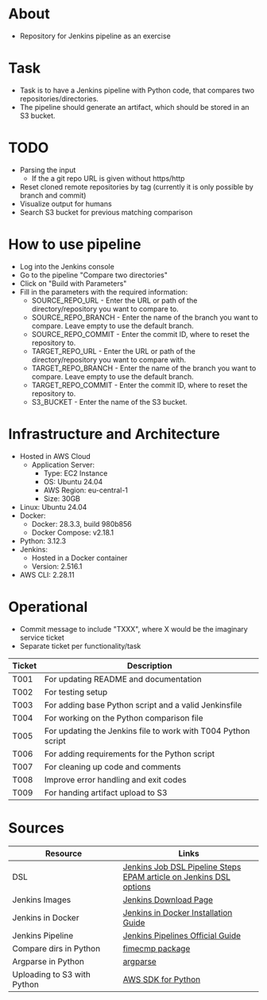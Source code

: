# About
- Repository for Jenkins pipeline as an exercise

# Task
- Task is to have a Jenkins pipeline with Python code, that compares two repositories/directories.
- The pipeline should generate an artifact, which should be stored in an S3 bucket.

# TODO
- Parsing the input
    - If the a git repo URL is given without https/http
- Reset cloned remote repositories by tag (currently it is only possible by branch and commit)
- Visualize output for humans
- Search S3 bucket for previous matching comparison

# How to use pipeline
- Log into the Jenkins console
- Go to the pipeline "Compare two directories"
- Click on "Build with Parameters"
- Fill in the parameters with the required information:
    - SOURCE_REPO_URL - Enter the URL or path of the directory/repository you want to compare to.
    - SOURCE_REPO_BRANCH - Enter the name of the branch you want to compare. Leave empty to use the default branch.
    - SOURCE_REPO_COMMIT - Enter the commit ID, where to reset the repository to.
    - TARGET_REPO_URL - Enter the URL or path of the directory/repository you want to compare with.
    - TARGET_REPO_BRANCH - Enter the name of the branch you want to compare. Leave empty to use the default branch.
    - TARGET_REPO_COMMIT - Enter the commit ID, where to reset the repository to.
    - S3_BUCKET - Enter the name of the S3 bucket.

# Infrastructure and Architecture
- Hosted in AWS Cloud
    - Application Server:
        - Type: EC2 Instance
        - OS: Ubuntu 24.04
        - AWS Region: eu-central-1
        - Size: 30GB
- Linux: Ubuntu 24.04
- Docker:
    - Docker: 28.3.3, build 980b856
    - Docker Compose: v2.18.1
- Python: 3.12.3
- Jenkins: 
    - Hosted in a Docker container
    - Version: 2.516.1
- AWS CLI: 2.28.11

# Operational
- Commit message to include "TXXX", where X would be the imaginary service ticket
- Separate ticket per functionality/task

| Ticket | Description |
|--------|-------------|
| T001   | For updating README and documentation |
| T002   | For testing setup |
| T003   | For adding base Python script and a valid Jenkinsfile |
| T004   | For working on the Python comparison file |
| T005   | For updating the Jenkins file to work with T004 Python script |
| T006   | For adding requirements for the Python script |
| T007   | For cleaning up code and comments |
| T008   | Improve error handling and exit codes |
| T009   | For handing artifact upload to S3 |

# Sources
| Resource | Links |
|----------|-------|
| DSL | [Jenkins Job DSL Pipeline Steps](https://www.jenkins.io/doc/pipeline/steps/job-dsl/)<br>[EPAM article on Jenkins DSL options](https://medium.com/epam-delivery-platform/jenkins-job-dsl-pipeline-dsl-declarative-pipeline-scripted-pipeline-groovy-libraries-aaaaab9250e6) |
| Jenkins Images | [Jenkins Download Page](https://www.jenkins.io/download/) |
| Jenkins in Docker | [Jenkins in Docker Installation Guide](https://www.jenkins.io/doc/book/installing/docker/) |
| Jenkins Pipeline | [Jenkins Pipelines Official Guide](https://www.jenkins.io/doc/book/pipeline/) |
| Compare dirs in Python | [fimecmp package](https://docs.python.org/3/library/filecmp.html) |
| Argparse in Python | [argparse](https://docs.python.org/2/library/argparse.html) |
| Uploading to S3 with Python | [AWS SDK for Python](https://boto3.amazonaws.com/v1/documentation/api/latest/guide/s3-uploading-files.html) |